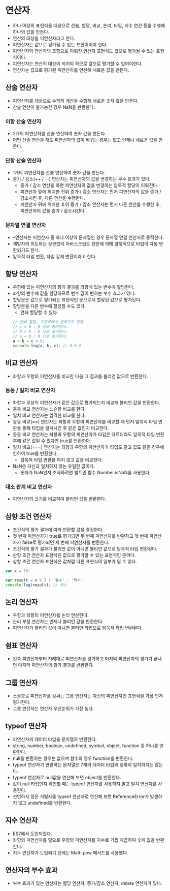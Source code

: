 # 연산자

- 하나 이상의 표현식을 대상으로 산술, 할당, 비교, 논리, 타입, 지수 연산 등을 수행해 하나의 값을 만든다.
- 연산의 대상을 피연산자라고 한다.
- 피연산자는 값으로 평가될 수 있는 표현이어야 한다.
- 피연산자와 연산자의 조합으로 이뤄진 연산자 표현식도 값으로 평가될 수 있는 표현식이다.
- 피연산자는 연산의 대상이 되어야 하므로 값으로 평가할 수 있어야한다.
- 연산자는 값으로 평가된 피연산자를 연산해 새로운 값을 만든다.

## 산술 연산자

- 피연산자를 대상으로 수학적 계산을 수행해 새로운 숫자 값을 만든다.
- 산술 연산이 불가능한 경우 NaN을 반환한다.

### 이항 산술 연산자

- 2개의 피연산자를 산술 연산하여 숫자 값을 만든다.
- 어떤 산술 연산을 해도 피연산자의 값이 바뀌는 경우는 없고 언제나 새로운 값을 만든다.

### 단항 산술 연산자

- 1개의 피연산자를 산술 연산하여 숫자 값을 만든다.
- 증가 / 감소(++ / --) 연산자는 피연산자의 값을 변경하는 부수 효과가 있다.
  - 증가 / 감소 연산을 하면 피연산자의 값을 변경하는 암묵적 할당이 이뤄진다.
  - 피연산자 앞에 위치한 전위 증가 / 감소 연산자는 먼저 피연산자의 값을 증가 / 감소시킨 후, 다른 연산을 수행한다.
  - 피연산자 뒤에 위치한 후위 증가 / 감소 연산자는 먼저 다른 연산을 수행한 후, 피연산자의 값을 증가 / 감소시킨다.

### 문자열 연결 연산자

- `+`연산자는 피연산자 중 하나 이상이 문자열인 경우 문자열 연결 연산자로 동작한다.
- 개발자의 의도와는 상관없이 자바스크립트 엔진에 의해 암묵적으로 타입이 자동 변환되기도 한다.
- 암묵적 타입 변환, 타입 강제 변환이라고 한다.

## 할당 연산자

- 우항에 있는 피연산자의 평가 결과를 좌항에 있는 변수에 할당한다.
- 좌항의 변수에 값을 할당하므로 변수 값이 변하는 부수 효과가 있다.
- 할당문은 값으로 평가되는 표현식인 문으로서 할당된 값으로 평가된다.
- 할당문을 다른 변수에 할당할 수도 있다.
  - 연쇄 할당할 수 있다.
  ```js
  // 연쇄 할당, 오른쪽에서 왼쪽으로 진행
  // c = 0 : 0 으로 평가된다.
  // b = 0 : 0 으로 평가된다.
  // a = 0 : 0 으로 평가된다.
  a = b = c = 0;
  console.log(a, b, c); // 0 0 0
  ```

## 비교 연산자

- 좌항과 우항의 피연산자를 비교한 다음 그 결과를 불리언 값으로 반환한다.

### 동등 / 일치 비교 연산자

- 좌항과 우상의 피연산자가 같은 값으로 평가되는지 비교해 불리언 값을 반환한다.
- 동등 비교 연산자는 느슨한 비교를 한다.
- 일치 비교 연산자는 엄격한 비교를 한다.
- 동등 비교(==) 연산자는 좌항과 우항의 피연산자를 비교할 때 먼저 암묵적 타입 변환을 통해 타입을 일치시킨 후 같은 값인지 비교한다.
- 동등 비교 연산자는 좌항과 우항의 피연산자가 타입은 다르더라도 암묵적 타입 변환 후에 같은 값일 수 있다면 true를 반환한다.
- 일치 비교(===) 연산자는 좌항과 우항의 피연산자가 타입도 같고 값도 같은 경우에 한하여 true를 반환한다.
  - 암묵적 타입 변환을 하지 않고 값을 비교한다.
- NaN은 자신과 일치하지 않는 유일한 값이다.
  - 숫자가 NaN인지 조사하려면 빌트인 함수 Number.isNaN을 사용한다.

### 대소 관계 비교 연산자

- 피연산자의 크기를 비교하여 불리언 값을 반환한다.

## 삼항 조건 연산자

- 조건식의 평가 결과에 따라 반환할 값을 결정한다.
- 첫 번째 피연산자가 true로 평가되면 두 번째 피연산자를 반환하고 첫 번째 피연산자가 false로 평가되면 세 번째 피연산자를 반환한다.
- 조건식의 평가 결과가 불리언 값이 아니면 불리언 값으로 암묵적 타입 변환된다.
- 삼항 조건 연산자 표현식은 값으로 평가할 수 있는 표현식인 문이다.
- 삼항 조건 연산자 표현식은 값처럼 다른 표현식의 일부가 될 수 있다.

```js
var x = 10;

var result = x % 2 ? '홀수' : '짝수';
console.log(result); // 짝수
```

## 논리 연산자

- 우항과 좌항의 피연산자를 논리 연산한다.
- 논리 부정 연산자는 언제나 불리언 값을 반환한다.
- 피연산자가 불리언 값이 아니면 불리언 타입으로 암묵적 타입 변환된다.

## 쉼표 연산자

- 왼쪽 피연산자부터 차례대로 피연산자를 평가하고 마지막 피연산자의 평가가 끝나면 마지막 피연산자의 평가 결과를 반환한다.

## 그룹 연산자

- 소괄호로 피연산자를 감싸는 그룹 연산자는 자신의 피연산자인 표현식을 가장 먼저 평가한다.
- 그룹 연산자는 연산자 우선순위가 가장 높다.

## typeof 연산자

- 피연산자의 데이터 타입을 문자열로 반환한다.
- string, number, boolean, undefined, symbol, object, function 중 하나를 반환한다.
- null을 반환하는 경우는 없으며 함수의 경우 function을 반환한다.
- typeof 연산자가 반환하는 문자열은 7개의 데이터 타입과 정확히 일치하지는 않는다.
- typeof 연산자로 null값을 연산해 보면 object를 반환한다.
- 값이 null 타입인지 확인할 때는 typeof 연산자를 사용하지 말고 일치 연산자를 사용한다.
- 선언하지 않은 식별자를 typeof 연산자로 연산해 보면 ReferenceError가 발생하지 않고 undefined를 반환한다.

## 지수 연산자

- ES7에서 도입되었다.
- 좌항의 피연산자를 밑으로 우항의 피연산자를 지수로 거듭 제곱하여 숫제 값을 반환한다.
- 지수 연산자가 도입되기 전에는 Math.pow 메서드를 사용했다.

## 연산자의 부수 효과

- 부수 효과가 있는 연산자는 할당 연산자, 증가/감소 연산자, delete 연산자가 있다.
